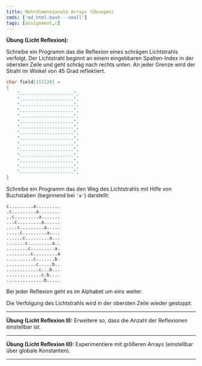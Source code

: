 ```yaml
---
title: Mehrdimensionale Arrays (Übungen)
cmds: ['md_html.bash --small']
tags: [assignment,c]
---
```




**Übung (Licht Reflexion):**

Schreibe ein Programm das die Reflexion eines schrägen Lichtstrahls verfolgt.
Der Lichtstrahl beginnt an einem eingebbaren Spalten-Index in der obersten Zeile und geht schräg nach rechts unten. An jeder Grenze wird der Strahl im Winkel von 45 Grad reflektiert.


```c
char field[15][20] = 
{
	"....................",
	"....................",
	"....................",
	"....................",
	"....................",
	"....................",
	"....................",
	"....................",
	"....................",
	"....................",
	"....................",
	"....................",
	"....................",
	"....................",
	"....................",
}
```

Schreibe ein Programm das den Weg des Lichtstrahls mit Hilfe von Buchstaben (beginnend bei `'a'`) darstellt:

```
c.........a.........
.c.........a........
..c.........a.......
...c.........a......
....c.........a.....
.....c.........a....
......c.........a...
.......c.........a..
........c.........a.
.........c.........a
..........c.......b.
...........c.....b..
............c...b...
.............c.b....
..............b.....
```

Bei jeder Reflexion geht es im Alphabet um eins weiter.

Die Verfolgung des Lichtstrahls wird in der obersten Zeile wieder gestoppt.



---

**Übung (Licht Reflexion II):**
Erweitere so, dass die Anzahl der Reflexionen einstellbar ist.



---

**Übung (Licht Reflexion III):**
Experimentiere mit größeren Arrays (einstellbar über globale Konstanten).

---



